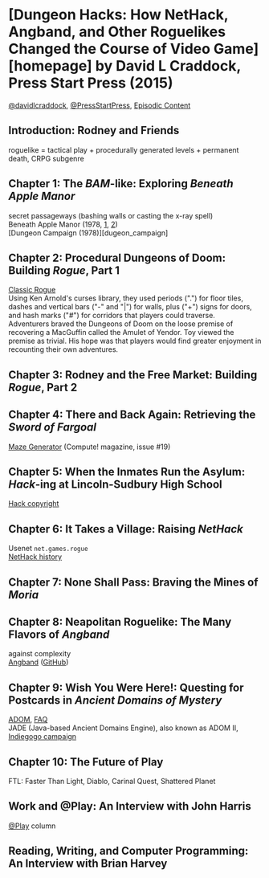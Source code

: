 # [Dungeon Hacks: How NetHack, Angband, and Other Roguelikes Changed the Course of Video Game][homepage] by David L Craddock, Press Start Press (2015)

[@davidlcraddock][twitter_davidlcraddock], [@PressStartPress][twitter_pressstartpress], [Episodic Content][episodic_content]

[david_craddock]: http://davidlcraddock.com/
[twitter_davidlcraddock]: https://twitter.com/davidlcraddock
[twitter_pressstartpress]: https://twitter.com/PressStartPress
[episodic_content]: https://episodiccontentmag.com

## Introduction: Rodney and Friends

roguelike = tactical play + procedurally generated levels + permanent death,
CRPG subgenre

## Chapter 1: The *BAM*-like: Exploring *Beneath Apple Manor*

secret passageways (bashing walls or casting the x-ray spell)<br>
Beneath Apple Manor (1978, [1][bam_1], [2][bam_2])<br>
[Dungeon Campaign (1978)][dugeon_campaign]

[bam_1]: http://gue.cgwmuseum.org/galleries/index.php?pub=0&item=14&id=2&key=0
[bam_2]: http://crpgaddict.blogspot.com/2012/12/game-79-beneath-apple-manor-1978.html
[dungeon_campaign]: http://crpgaddict.blogspot.com/2013/01/game-83-dungeon-campaign-1979.html

## Chapter 2: Procedural Dungeons of Doom: Building *Rogue*, Part 1

[Classic Rogue][classic_rogue]<br>
Using Ken Arnold's curses library, they used periods (".") for floor tiles,
dashes and vertical bars ("-" and "|") for walls, plus ("+") signs for doors,
and hash marks ("#") for corridors that players could traverse.<br>
Adventurers braved the Dungeons of Doom on the loose premise of recovering a
MacGuffin called the Amulet of Yendor. Toy viewed the premise as trivial. His
hope was that players would find greater enjoyment in recounting their own
adventures.

[classic_rogue]: http://oryxdesignlab.com/rogue

## Chapter 3: Rodney and the Free Market: Building *Rogue*, Part 2

## Chapter 4: There and Back Again: Retrieving the *Sword of Fargoal*

[Maze Generator][maze_generator] (Compute! magazine, issue #19)

[maze_generator]: https://archive.org/stream/1981-12-compute-magazine/Compute_Issue_019_1981_Dec#page/n55/mode/2up

## Chapter 5: When the Inmates Run the Asylum: *Hack*-ing at Lincoln-Sudbury High School

[Hack copyright][hack_copyright]

[hack_copyright]: http://homepages.cwi.nl/~aeb/games/hack/hack.html

## Chapter 6: It Takes a Village: Raising *NetHack*

Usenet `net.games.rogue`<br>
[NetHack history][nethack_history]

[nethack_history]: https://nethackwiki.com/wiki/Game_history

## Chapter 7: None Shall Pass: Braving the Mines of *Moria*

## Chapter 8: Neapolitan Roguelike: The Many Flavors of *Angband*

against complexity<br>
[Angband][angband] ([GitHub][github_angband])

[angband]: http://rephial.org/
[github_angband]: https://github.com/angband/angband

## Chapter 9: Wish You Were Here!: Questing for Postcards in *Ancient Domains of Mystery*

[ADOM][adom], [FAQ][adom_faq]<br>
JADE (Java-based Ancient Domains Engine), also known as ADOM II, [Indiegogo campaign][indiegogo_adom2]

[adom]: http://www.adom.de/adom/
[adom_faq]: http://web.mit.edu/yoz/adom/readme.1st
[indiegogo_adom2]: https://www.indiegogo.com/projects/resurrect-adom-development#/

## Chapter 10: The Future of Play

FTL: Faster Than Light, Diablo, Carinal Quest, Shattered Planet

## Work and @Play: An Interview with John Harris

[@Play][at_play] column

[at_play]: http://www.gamesetwatch.com/column_at_play/

## Reading, Writing, and Computer Programming: An Interview with Brian Harvey

